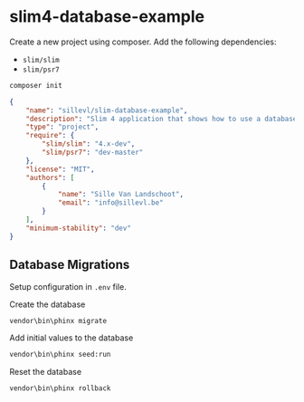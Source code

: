 # slim4-database-example

Create a new  project using composer. Add the following dependencies:

* `slim/slim`
* `slim/psr7`

```bash
composer init
```

```json
{
    "name": "sillevl/slim-database-example",
    "description": "Slim 4 application that shows how to use a database with Eloquent",
    "type": "project",
    "require": {
        "slim/slim": "4.x-dev",
        "slim/psr7": "dev-master"
    },
    "license": "MIT",
    "authors": [
        {
            "name": "Sille Van Landschoot",
            "email": "info@sillevl.be"
        }
    ],
    "minimum-stability": "dev"
}
```

## Database Migrations

Setup configuration in `.env` file.

Create the database

```bash
vendor\bin\phinx migrate
```

Add initial values to the database

```bash
vendor\bin\phinx seed:run
```

Reset the database

```bash
vendor\bin\phinx rollback
```
